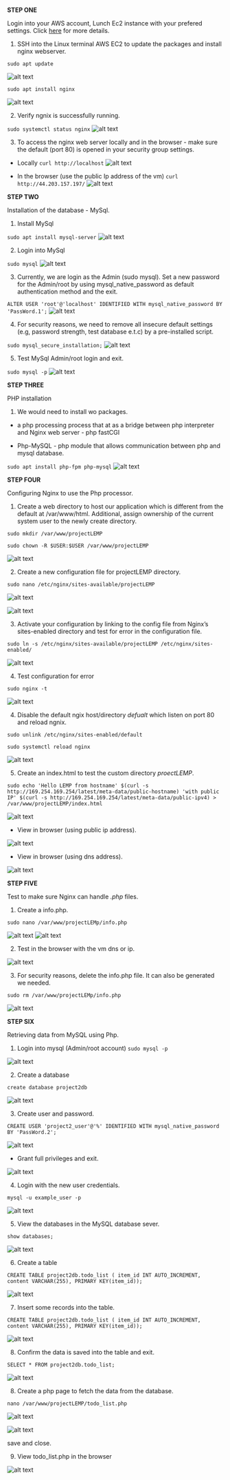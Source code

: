 **STEP ONE**

Login into your AWS account, Lunch Ec2 instance with your prefered settings. Click [here](https://github.com/oayanda/WEB-STACK-IMPLEMENTATION-LAMP-STACK-IN-AWS/blob/main/Project1.md) for more details.

1. SSH into the Linux terminal AWS EC2 to update the packages and install nginx webserver.

`sudo apt update`

![alt text](./images/01.png)

`sudo apt install nginx`

![alt text](./images/1.png)

2. Verify ngnix is successfully running.

`sudo systemctl status nginx`
![alt text](./images/2.png)

3. To access the nginx web server locally and in the browser - make sure the default (port 80) is opened in your security group settings.

- Locally
`curl http://localhost`
![alt text](./images/3.png)

- In the browser (use the public Ip address of the vm)
`curl http://44.203.157.197/`
![alt text](./images/4.png)

**STEP TWO**

Installation of the database - MySql.

1. Install MySql

`sudo apt install mysql-server`
![alt text](./images/5.png)

2. Login into MySql

`sudo mysql`
![alt text](./images/6.png)

3. Currently, we are login as the Admin (sudo mysql). Set a new password for the Admin/root by using mysql_native_password as default authentication method and the exit.

`ALTER USER 'root'@'localhost' IDENTIFIED WITH mysql_native_password BY 'PassWord.1';`
![alt text](./images/7.png)

4.  For security reasons, we need to remove all insecure default settings (e.g, password strength, test database e.t.c) by a pre-installed script.

`sudo mysql_secure_installation;`
![alt text](./images/8.png)

5. Test MySql Admin/root login and exit.

`sudo mysql -p`
![alt text](./images/9.png)

**STEP THREE**

PHP installation

1. We would need to install wo packages.
- a php processing process that at as a bridge between php interpreter and Nginx web server - php fastCGI

- Php-MySQL - php module that allows communication between php and mysql database.

`sudo apt install php-fpm php-mysql`
![alt text](./images/10.png)


**STEP FOUR**

Configuring Nginx to use the Php processor.

1. Create a web directory to host our application which is different from the default at /var/www/html. Additional, assign ownership of the current system user to the newly create directory.

`sudo mkdir /var/www/projectLEMP`

`sudo chown -R $USER:$USER /var/www/projectLEMP`

![alt text](./images/11.png)

2. Create a new configuration file for projectLEMP directory.

`sudo nano /etc/nginx/sites-available/projectLEMP`

![alt text](./images/12.png)

![alt text](./images/111.png)

3. Activate your configuration by linking to the config file from Nginx’s sites-enabled directory and test for error in the configuration file.

`sudo ln -s /etc/nginx/sites-available/projectLEMP /etc/nginx/sites-enabled/`

![alt text](./images/13.png)

4. Test configuration for error

`sudo nginx -t`

![alt text](./images/133.png)

4. Disable the default ngix host/directory *defualt* which listen on port 80 and reload ngnix.

`sudo unlink /etc/nginx/sites-enabled/default`

`sudo systemctl reload nginx`

![alt text](./images/14.png)

5. Create an index.html to test the custom directory *proectLEMP*.

`sudo echo 'Hello LEMP from hostname' $(curl -s http://169.254.169.254/latest/meta-data/public-hostname) 'with public IP' $(curl -s http://169.254.169.254/latest/meta-data/public-ipv4) > /var/www/projectLEMP/index.html`

![alt text](./images/15.png)

- View in browser (using public ip address).

![alt text](./images/16.png)

- View in browser (using dns address).

![alt text](./images/166.png)

**STEP FIVE**

Test to make sure Nginx can handle *.php* files.

1. Create a info.php.

`sudo nano /var/www/projectLEMp/info.php`

![alt text](./images/17.png)
![alt text](./images/177.png)

2. Test in the browser with the vm dns or ip.

![alt text](./images/18.png)

3. For security reasons, delete the info.php file. It can also be generated we needed.

`sudo rm /var/www/projectLEMp/info.php`

![alt text](./images/19.png)


**STEP SIX**

Retrieving data from MySQL using Php.

1. Login into mysql (Admin/root account)
`sudo mysql -p`

![alt text](./images/20.png)

2. Create a database

`create database project2db `

![alt text](./images/21.png)

3. Create user and password.

`CREATE USER 'project2_user'@'%' IDENTIFIED WITH mysql_native_password BY 'PassWord.2';`

![alt text](./images/22.png)

- Grant full privileges and exit.

![alt text](./images/23.png)

4. Login with the new user credentials.

`mysql -u example_user -p`

![alt text](./images/24.png)

5. View the databases in the MySQL database sever.

`show databases;`

![alt text](./images/25.png)

6. Create a table

`CREATE TABLE project2db.todo_list ( item_id INT AUTO_INCREMENT, content VARCHAR(255), PRIMARY KEY(item_id));`

![alt text](./images/26.png)

7. Insert some records into the table.

`CREATE TABLE project2db.todo_list ( item_id INT AUTO_INCREMENT, content VARCHAR(255), PRIMARY KEY(item_id));`

![alt text](./images/27.png)

8. Confirm the data is saved into the table and exit.

`SELECT * FROM project2db.todo_list;`

![alt text](./images/28.png)

8. Create a php page to fetch the data from the database.

`nano /var/www/projectLEMP/todo_list.php`

![alt text](./images/29.png)

![alt text](./images/30.png)

save and close.

9. View todo_list.php in the browser

![alt text](./images/31.png)